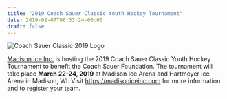 ```yaml
---
title: "2019 Coach Sauer Classic Youth Hockey Tournament"
date: 2019-02-07T06:33:24-06:00
draft: false
---
```


![Coach Sauer Classic 2019 Logo](/images/Coach_Sauer_Classic_logo_2019_small.png)

[Madison Ice Inc.](https://www.madisoniceinc.com) is hosting the 2019 Coach
Sauer Classic Youth Hockey Tournament to benefit the Coach Sauer Foundation. The 
tournament will take place **March 22-24, 2019** at Madison Ice
Arena and Hartmeyer Ice Arena in Madison, WI.  Visit https://madisoniceinc.com
for more information and to register your team.
